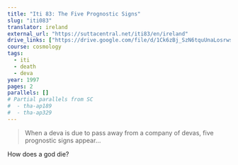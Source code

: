 ```yaml
---
title: "Iti 83: The Five Prognostic Signs"
slug: "iti083"
translator: ireland
external_url: "https://suttacentral.net/iti83/en/ireland"
drive_links: ["https://drive.google.com/file/d/1Ck6zBj_SzN6tquUnaLosrws7mkU2Ht82/view?usp=drivesdk"]
course: cosmology
tags:
  - iti
  - death
  - deva
year: 1997
pages: 2
parallels: []
# Partial parallels from SC
#  - tha-ap189
#  - tha-ap329
---
```


> When a deva is due to pass away from a company of devas, five prognostic signs appear...

How does a god die?

